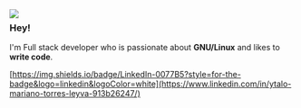 <img align="left" src="https://i.postimg.cc/rFVqwjTn/logo.png">

### Hey!

I'm Full stack developer who is passionate about **GNU/Linux** and likes to **write code**.

[https://img.shields.io/badge/LinkedIn-0077B5?style=for-the-badge&logo=linkedin&logoColor=white](https://www.linkedin.com/in/ytalo-mariano-torres-leyva-913b26247/)

<br>
